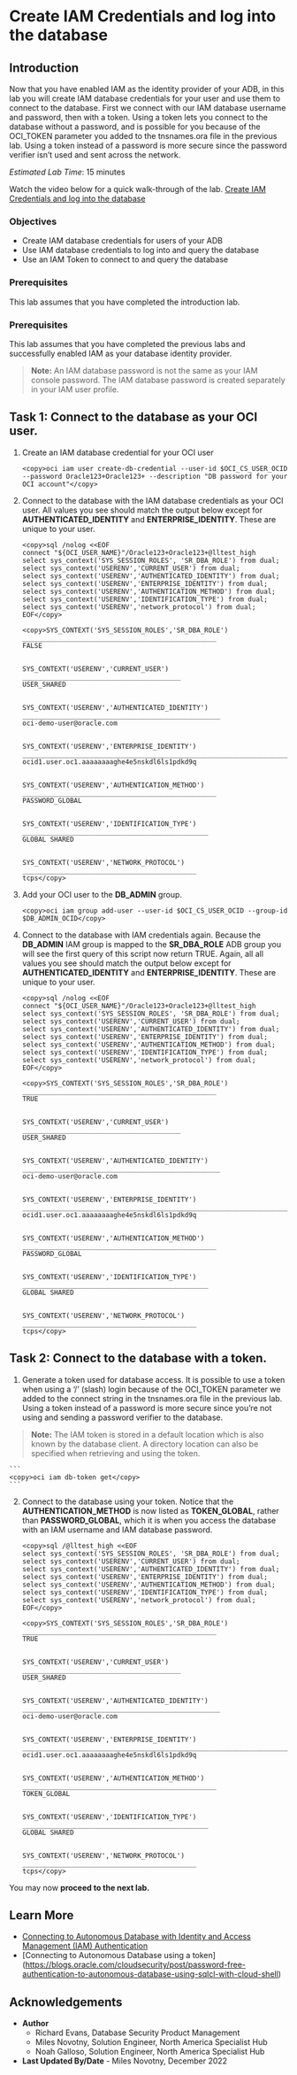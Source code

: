 # Create IAM Credentials and log into the database

## Introduction

Now that you have enabled IAM as the identity provider of your ADB, in this lab you will
create IAM database credentials for your user and use them to connect to the database. First we connect with our IAM database username and password, then with a token. Using a token lets you connect to the database without a password, and is possible for you because of the OCI_TOKEN parameter you added to the tnsnames.ora file in the previous lab. Using a token instead of a password is more secure since the password verifier isn’t used and sent across the network.

*Estimated Lab Time*: 15 minutes

Watch the video below for a quick walk-through of the lab.
[Create IAM Credentials and log into the database](videohub:1_tth3qivl)

### Objectives
- Create IAM database credentials for users of your ADB
- Use IAM database credentials to log into and query the database
- Use an IAM Token to connect to and query the database

### Prerequisites
This lab assumes that you have completed the introduction lab.

### Prerequisites
This lab assumes that you have completed the previous labs and successfully enabled IAM as your database identity provider.

>**Note:** An IAM database password is not the same as your IAM console password. The IAM database password is created separately in your IAM user profile.

## Task 1: Connect to the database as your OCI user.

1. Create an IAM database credential for your OCI user

    ```
    <copy>oci iam user create-db-credential --user-id $OCI_CS_USER_OCID --password Oracle123+Oracle123+ --description "DB password for your OCI account"</copy>
    ```

2. Connect to the database with the IAM database credentials as your OCI user. All values you see should match the output below except for **AUTHENTICATED\_IDENTITY** and **ENTERPRISE\_IDENTITY**. These are unique to your user.

    ```
    <copy>sql /nolog <<EOF
    connect "${OCI_USER_NAME}"/Oracle123+Oracle123+@lltest_high
    select sys_context('SYS_SESSION_ROLES', 'SR_DBA_ROLE') from dual;
    select sys_context('USERENV','CURRENT_USER') from dual;
    select sys_context('USERENV','AUTHENTICATED_IDENTITY') from dual;
    select sys_context('USERENV','ENTERPRISE_IDENTITY') from dual;
    select sys_context('USERENV','AUTHENTICATION_METHOD') from dual;
    select sys_context('USERENV','IDENTIFICATION_TYPE') from dual;
    select sys_context('USERENV','network_protocol') from dual;
    EOF</copy>
    ```

    ```
    <copy>SYS_CONTEXT('SYS_SESSION_ROLES','SR_DBA_ROLE')    
    _________________________________________________
    FALSE                                             


    SYS_CONTEXT('USERENV','CURRENT_USER')    
    ________________________________________
    USER_SHARED                              


    SYS_CONTEXT('USERENV','AUTHENTICATED_IDENTITY')    
    __________________________________________________
    oci-demo-user@oracle.com   


    SYS_CONTEXT('USERENV','ENTERPRISE_IDENTITY')                                    
    _______________________________________________________________________________
    ocid1.user.oc1.aaaaaaaaghe4e5nskdl6ls1pdkd9q


    SYS_CONTEXT('USERENV','AUTHENTICATION_METHOD')    
    _________________________________________________
    PASSWORD_GLOBAL                                   


    SYS_CONTEXT('USERENV','IDENTIFICATION_TYPE')    
    _______________________________________________
    GLOBAL SHARED                                   


    SYS_CONTEXT('USERENV','NETWORK_PROTOCOL')    
    ____________________________________________
    tcps</copy>
    ```

3. Add your OCI user to the **DB_ADMIN** group.

    ```
    <copy>oci iam group add-user --user-id $OCI_CS_USER_OCID --group-id $DB_ADMIN_OCID</copy>
    ```

4. Connect to the database with IAM credentials again. Because the **DB\_ADMIN** IAM group is mapped to the **SR\_DBA\_ROLE** ADB group you will see the first query of this script now return TRUE. Again, all all values you see should match the output below except for **AUTHENTICATED\_IDENTITY** and **ENTERPRISE\_IDENTITY**. These are unique to your user.

    ```
    <copy>sql /nolog <<EOF
    connect "${OCI_USER_NAME}"/Oracle123+Oracle123+@lltest_high
    select sys_context('SYS_SESSION_ROLES', 'SR_DBA_ROLE') from dual;
    select sys_context('USERENV','CURRENT_USER') from dual;
    select sys_context('USERENV','AUTHENTICATED_IDENTITY') from dual;
    select sys_context('USERENV','ENTERPRISE_IDENTITY') from dual;
    select sys_context('USERENV','AUTHENTICATION_METHOD') from dual;
    select sys_context('USERENV','IDENTIFICATION_TYPE') from dual;
    select sys_context('USERENV','network_protocol') from dual;
    EOF</copy>
    ```

    ```
    <copy>SYS_CONTEXT('SYS_SESSION_ROLES','SR_DBA_ROLE')    
    _________________________________________________
    TRUE                                              


    SYS_CONTEXT('USERENV','CURRENT_USER')    
    ________________________________________
    USER_SHARED                              


    SYS_CONTEXT('USERENV','AUTHENTICATED_IDENTITY')    
    __________________________________________________
    oci-demo-user@oracle.com                                  


    SYS_CONTEXT('USERENV','ENTERPRISE_IDENTITY')                                    
    _______________________________________________________________________________
    ocid1.user.oc1.aaaaaaaaghe4e5nskdl6ls1pdkd9q    


    SYS_CONTEXT('USERENV','AUTHENTICATION_METHOD')    
    _________________________________________________
    PASSWORD_GLOBAL                                   


    SYS_CONTEXT('USERENV','IDENTIFICATION_TYPE')    
    _______________________________________________
    GLOBAL SHARED                                   


    SYS_CONTEXT('USERENV','NETWORK_PROTOCOL')    
    ____________________________________________
    tcps</copy>
    ```

## Task 2: Connect to the database with a token.

1. Generate a token used for database access. It is possible to use a token when using a ‘/’ (slash) login because of the OCI_TOKEN parameter we added to the connect string in the tnsnames.ora file in the previous lab. Using a token instead of a password is more secure since you’re not using and sending a password verifier to the database.
>**Note:** The IAM token is stored in a default location which is also known by the database client. A directory location can also be specified when retrieving and using the token.

    ```
    <copy>oci iam db-token get</copy>
    ```

2. Connect to the database using your token. Notice that the **AUTHENTICATION\_METHOD** is now listed as **TOKEN\_GLOBAL**, rather than **PASSWORD\_GLOBAL**, which it is when you access the database with an IAM username and IAM database password.

    ```
    <copy>sql /@lltest_high <<EOF
    select sys_context('SYS_SESSION_ROLES', 'SR_DBA_ROLE') from dual;
    select sys_context('USERENV','CURRENT_USER') from dual;
    select sys_context('USERENV','AUTHENTICATED_IDENTITY') from dual;
    select sys_context('USERENV','ENTERPRISE_IDENTITY') from dual;
    select sys_context('USERENV','AUTHENTICATION_METHOD') from dual;
    select sys_context('USERENV','IDENTIFICATION_TYPE') from dual;
    select sys_context('USERENV','network_protocol') from dual;
    EOF</copy>
    ```

    ```
    <copy>SYS_CONTEXT('SYS_SESSION_ROLES','SR_DBA_ROLE')    
    _________________________________________________
    TRUE                                              


    SYS_CONTEXT('USERENV','CURRENT_USER')    
    ________________________________________
    USER_SHARED                              


    SYS_CONTEXT('USERENV','AUTHENTICATED_IDENTITY')    
    __________________________________________________
    oci-demo-user@oracle.com                                


    SYS_CONTEXT('USERENV','ENTERPRISE_IDENTITY')                                    
    _______________________________________________________________________________
    ocid1.user.oc1.aaaaaaaaghe4e5nskdl6ls1pdkd9q    


    SYS_CONTEXT('USERENV','AUTHENTICATION_METHOD')    
    _________________________________________________
    TOKEN_GLOBAL                                  


    SYS_CONTEXT('USERENV','IDENTIFICATION_TYPE')    
    _______________________________________________
    GLOBAL SHARED                                   


    SYS_CONTEXT('USERENV','NETWORK_PROTOCOL')    
    ____________________________________________
    tcps</copy>
    ```

You may now **proceed to the next lab.**

## Learn More

* [Connecting to Autonomous Database with Identity and Access Management (IAM) Authentication](https://docs.oracle.com/en/cloud/paas/autonomous-database/adbsa/iam-access-database.html#GUID-CFC74EAF-E887-4B1F-9E9A-C956BCA0BEA9)
* [Connecting to Autonomous Database using a token] (https://blogs.oracle.com/cloudsecurity/post/password-free-authentication-to-autonomous-database-using-sqlcl-with-cloud-shell)

## Acknowledgements
* **Author**
  * Richard Evans, Database Security Product Management
  * Miles Novotny, Solution Engineer, North America Specialist Hub
  * Noah Galloso, Solution Engineer, North America Specialist Hub
* **Last Updated By/Date** - Miles Novotny, December 2022
